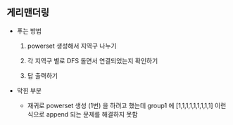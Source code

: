 ## 게리맨더링

- 푸는 방법 
  
  1. powerset 생성해서 지역구 나누기
  
  2. 각 지역구 별로 DFS 돌면서 연결되었는지 확인하기
  
  3. 답 출력하기



- 막힌 부분
  
  - 재귀로 powerset 생성 (1번) 을 하려고 했는데 group1 에 [1,1,1,1,1,1,1,1,1] 이런 식으로 append 되는 문제를 해결하지 못함
